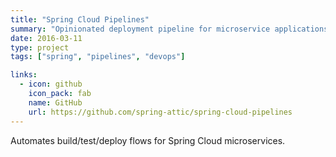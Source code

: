 ```yaml
---
title: "Spring Cloud Pipelines"
summary: "Opinionated deployment pipeline for microservice applications."
date: 2016-03-11
type: project
tags: ["spring", "pipelines", "devops"]

links:
  - icon: github
    icon_pack: fab
    name: GitHub
    url: https://github.com/spring-attic/spring-cloud-pipelines
---
```


Automates build/test/deploy flows for Spring Cloud microservices.

